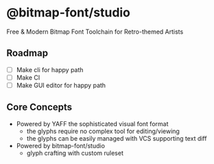 # @bitmap-font/studio

Free & Modern Bitmap Font Toolchain for Retro-themed Artists

## Roadmap

- [ ] Make cli for happy path
- [ ] Make CI
- [ ] Make GUI editor for happy path

## Core Concepts

- Powered by YAFF the sophisticated visual font format
  - the glyphs require no complex tool for editing/viewing
  - the glyphs can be easily managed with VCS supporting text diff
- Powered by bitmap-font/studio
  - glyph crafting with custom ruleset
